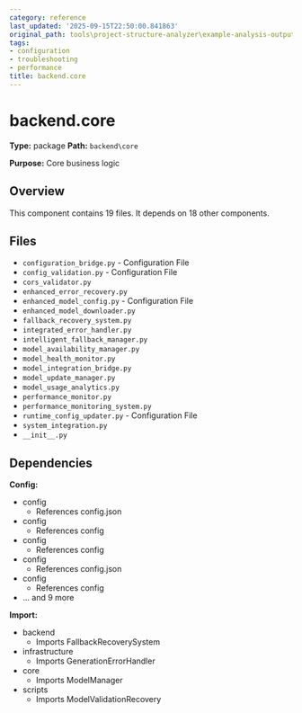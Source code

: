 ```yaml
---
category: reference
last_updated: '2025-09-15T22:50:00.841863'
original_path: tools\project-structure-analyzer\example-analysis-output\documentation\component_backend_core.md
tags:
- configuration
- troubleshooting
- performance
title: backend.core
---
```


# backend.core

**Type:** package
**Path:** `backend\core`

**Purpose:** Core business logic



## Overview

This component contains 19 files.
It depends on 18 other components.

## Files

- `configuration_bridge.py` - Configuration File
- `config_validation.py` - Configuration File
- `cors_validator.py`
- `enhanced_error_recovery.py`
- `enhanced_model_config.py` - Configuration File
- `enhanced_model_downloader.py`
- `fallback_recovery_system.py`
- `integrated_error_handler.py`
- `intelligent_fallback_manager.py`
- `model_availability_manager.py`
- `model_health_monitor.py`
- `model_integration_bridge.py`
- `model_update_manager.py`
- `model_usage_analytics.py`
- `performance_monitor.py`
- `performance_monitoring_system.py`
- `runtime_config_updater.py` - Configuration File
- `system_integration.py`
- `__init__.py`

## Dependencies

**Config:**
- config
  - References config.json
- config
  - References config
- config
  - References config
- config
  - References config.json
- config
  - References config
- ... and 9 more

**Import:**
- backend
  - Imports FallbackRecoverySystem
- infrastructure
  - Imports GenerationErrorHandler
- core
  - Imports ModelManager
- scripts
  - Imports ModelValidationRecovery

